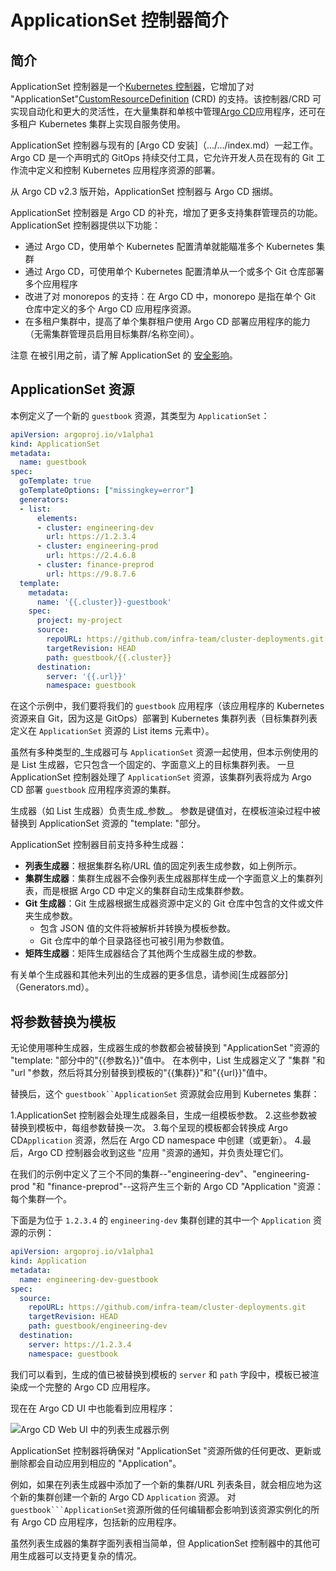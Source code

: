 <!-- TRANSLATED by md-translate -->
# ApplicationSet 控制器简介

## 简介

ApplicationSet 控制器是一个[Kubernetes 控制器](https://kubernetes.io/docs/concepts/architecture/controller/)，它增加了对 "ApplicationSet"[CustomResourceDefinition](https://kubernetes.io/docs/tasks/extend-kubernetes/custom-resources/custom-resource-definitions/) (CRD) 的支持。该控制器/CRD 可实现自动化和更大的灵活性，在大量集群和单核中管理[Argo CD](./../index.md)应用程序，还可在多租户 Kubernetes 集群上实现自服务使用。

ApplicationSet 控制器与现有的 [Argo CD 安装]（.../.../index.md）一起工作。 Argo CD 是一个声明式的 GitOps 持续交付工具，它允许开发人员在现有的 Git 工作流中定义和控制 Kubernetes 应用程序资源的部署。

从 Argo CD v2.3 版开始，ApplicationSet 控制器与 Argo CD 捆绑。

ApplicationSet 控制器是 Argo CD 的补充，增加了更多支持集群管理员的功能。 ApplicationSet 控制器提供以下功能：

* 通过 Argo CD，使用单个 Kubernetes 配置清单就能瞄准多个 Kubernetes 集群
* 通过 Argo CD，可使用单个 Kubernetes 配置清单从一个或多个 Git 仓库部署多个应用程序
* 改进了对 monorepos 的支持：在 Argo CD 中，monorepo 是指在单个 Git 仓库中定义的多个 Argo CD 应用程序资源。
* 在多租户集群中，提高了单个集群租户使用 Argo CD 部署应用程序的能力（无需集群管理员启用目标集群/名称空间）。

注意 在被引用之前，请了解 ApplicationSet 的 [安全影响](./Security.md)。

## ApplicationSet 资源

本例定义了一个新的 `guestbook` 资源，其类型为 `ApplicationSet`：

```yaml
apiVersion: argoproj.io/v1alpha1
kind: ApplicationSet
metadata:
  name: guestbook
spec:
  goTemplate: true
  goTemplateOptions: ["missingkey=error"]
  generators:
  - list:
      elements:
      - cluster: engineering-dev
        url: https://1.2.3.4
      - cluster: engineering-prod
        url: https://2.4.6.8
      - cluster: finance-preprod
        url: https://9.8.7.6
  template:
    metadata:
      name: '{{.cluster}}-guestbook'
    spec:
      project: my-project
      source:
        repoURL: https://github.com/infra-team/cluster-deployments.git
        targetRevision: HEAD
        path: guestbook/{{.cluster}}
      destination:
        server: '{{.url}}'
        namespace: guestbook
```

在这个示例中，我们要将我们的 `guestbook` 应用程序（该应用程序的 Kubernetes 资源来自 Git，因为这是 GitOps）部署到 Kubernetes 集群列表（目标集群列表定义在 `ApplicationSet` 资源的 List items 元素中）。

虽然有多种类型的_生成器可与 `ApplicationSet` 资源一起使用，但本示例使用的是 List 生成器，它只包含一个固定的、字面意义上的目标集群列表。 一旦 ApplicationSet 控制器处理了 `ApplicationSet` 资源，该集群列表将成为 Argo CD 部署 `guestbook` 应用程序资源的集群。

生成器（如 List 生成器）负责生成_参数_。 参数是键值对，在模板渲染过程中被替换到 ApplicationSet 资源的 "template: "部分。

ApplicationSet 控制器目前支持多种生成器：

* **列表生成器**：根据集群名称/URL 值的固定列表生成参数，如上例所示。
* **集群生成器**：集群生成器不会像列表生成器那样生成一个字面意义上的集群列表，而是根据 Argo CD 中定义的集群自动生成集群参数。
* **Git 生成器**：Git 生成器根据生成器资源中定义的 Git 仓库中包含的文件或文件夹生成参数。
    - 包含 JSON 值的文件将被解析并转换为模板参数。
    - Git 仓库中的单个目录路径也可被引用为参数值。
* **矩阵生成器**：矩阵生成器结合了其他两个生成器生成的参数。

有关单个生成器和其他未列出的生成器的更多信息，请参阅[生成器部分]（Generators.md）。

## 将参数替换为模板

无论使用哪种生成器，生成器生成的参数都会被替换到 "ApplicationSet "资源的 "template: "部分中的"{{参数名}}"值中。 在本例中，List 生成器定义了 "集群 "和 "url "参数，然后将其分别替换到模板的"{{集群}}"和"{{url}}"值中。

替换后，这个 `guestbook``ApplicationSet` 资源就会应用到 Kubernetes 集群：

1.ApplicationSet 控制器会处理生成器条目，生成一组模板参数。
2.这些参数被替换到模板中，每组参数替换一次。
3.每个呈现的模板都会转换成 Argo CD`Application` 资源，然后在 Argo CD namespace 中创建（或更新）。
4.最后，Argo CD 控制器会收到这些 "应用 "资源的通知，并负责处理它们。

在我们的示例中定义了三个不同的集群--"engineering-dev"、"engineering-prod "和 "finance-preprod"--这将产生三个新的 Argo CD "Application "资源：每个集群一个。

下面是为位于 `1.2.3.4` 的 `engineering-dev` 集群创建的其中一个 `Application` 资源的示例：

```yaml
apiVersion: argoproj.io/v1alpha1
kind: Application
metadata:
  name: engineering-dev-guestbook
spec:
  source:
    repoURL: https://github.com/infra-team/cluster-deployments.git
    targetRevision: HEAD
    path: guestbook/engineering-dev
  destination:
    server: https://1.2.3.4
    namespace: guestbook
```

我们可以看到，生成的值已被替换到模板的 `server` 和 `path` 字段中，模板已被渲染成一个完整的 Argo CD 应用程序。

现在在 Argo CD UI 中也能看到应用程序：

![Argo CD Web UI 中的列表生成器示例]( ./../assets/applicationset/Introduction/List-Example-In-Argo-CD-Web-UI.png)

ApplicationSet 控制器将确保对 "ApplicationSet "资源所做的任何更改、更新或删除都会自动应用到相应的 "Application"。

例如，如果在列表生成器中添加了一个新的集群/URL 列表条目，就会相应地为这个新的集群创建一个新的 Argo CD `Application` 资源。 对`guestbook```ApplicationSet`资源所做的任何编辑都会影响到该资源实例化的所有 Argo CD 应用程序，包括新的应用程序。

虽然列表生成器的集群字面列表相当简单，但 ApplicationSet 控制器中的其他可用生成器可以支持更复杂的情况。